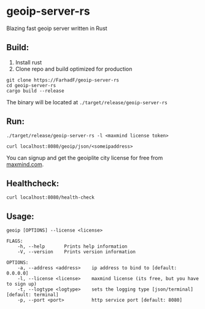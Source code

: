 # geoip-server-rs
Blazing fast geoip server written in Rust


## Build:
1. Install rust
2. Clone repo and build optimized for production
```
git clone https://FarhadF/geoip-server-rs
cd geoip-server-rs
cargo build --release 
```
The binary will be located at ```./target/release/geoip-server-rs```
## Run:
```
./target/release/geoip-server-rs -l <maxmind license token>
```
```
curl localhost:8080/geoip/json/<someipaddress>
```

You can signup and get the geoiplite city license for free from [maxmind.com](maxmind.com).

## Healthcheck:
```
curl localhost:8080/health-check
```

## Usage:

```
geoip [OPTIONS] --license <license>

FLAGS:
    -h, --help       Prints help information
    -V, --version    Prints version information

OPTIONS:
    -a, --address <address>    ip address to bind to [default: 0.0.0.0]
    -l, --license <license>    maxmind license (its free, but you have to sign up)
    -t, --logtype <logtype>    sets the logging type [json/terminal] [default: terminal]
    -p, --port <port>          http service port [default: 8080]
```
